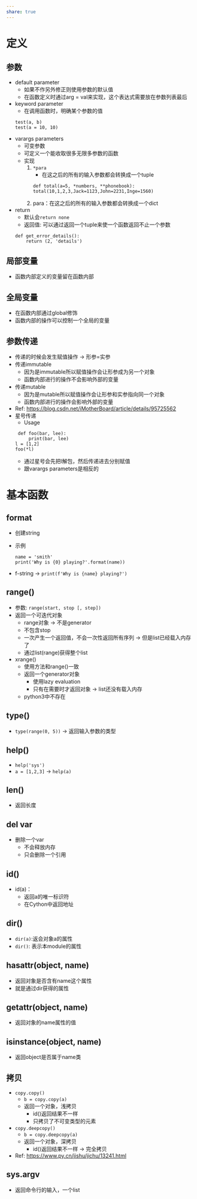 ```yaml
---
share: true
---
```

# 定义
## 参数
- default parameter
	- 如果不作另外修正则使用参数的默认值
	- 在函数定义时通过arg = val来实现，这个表达式需要放在参数列表最后
- keyword parameter
	- 在调用函数时，明确某个参数的值
	```
	test(a, b) 
	test(a = 10, 10)
	```
- varargs parameters
	- 可变参数
	- 可定义一个能收取很多无限多参数的函数
	- 实现
		1. `*para`
			- 在这之后的所有的输入参数都会转换成一个tuple
			```
			def total(a=5, *numbers, **phonebook):
			total(10,1,2,3,Jack=1123,John=2231,Inge=1560)
			```			
		2. para：在这之后的所有的输入参数都会转换成一个dict
- return
	- 默认会`return none`
	- 返回值: 可以通过返回一个tuple来使一个函数返回不止一个参数 
	```
	def get_error_details(): 
		return (2, 'details')
	```
	
## 局部变量
- 函数内部定义的变量留在函数内部

## 全局变量
- 在函数内部通过global修饰
- 函数内部的操作可以控制一个全局的变量

## 参数传递
- 传递的时候会发生赋值操作 -> 形参=实参
- 传递immutable
	- 因为是immutable所以赋值操作会让形参成为另一个对象
	- 函数内部进行的操作不会影响外部的变量
- 传递mutable
	- 因为是mutable所以赋值操作会让形参和实参指向同一个对象
	- 函数内部进行的操作会影响外部的变量
- Ref: https://blog.csdn.net/iMotherBoard/article/details/95725562
- 星号传递
	- Usage
	```
	 def foo(bar, lee):
		 print(bar, lee)
	l = [1,2]
	foo(*l)
	```
	- 通过星号会先把l解包，然后传递进去分别赋值
	- 跟varargs parameters是相反的

# 基本函数
## format
- 创建string
- 示例
	```
	name = 'smith'
	print('Why is {0} playing?'.format(name))
	```
	
- f-string -> `print(f'Why is {name} playing?')`

## range()
- 参数: `range(start, stop [, step])`
- 返回一个可迭代对象
	- range对象 -> 不是generator
	- 不包含stop
	- 一次产生一个返回值，不会一次性返回所有序列 -> 但是list已经载入内存了
	- 通过list(range)获得整个list
- xrange()
	- 使用方法和range()一致
	- 返回一个generator对象
		- 使用lazy evaluation
		- 只有在需要时才返回对象 -> list还没有载入内存
	- python3中不存在

## type()
- `type(range(0, 5))` -> 返回输入参数的类型

## help()
- `help('sys')`
- `a = [1,2,3]` -> `help(a)`
	
## len()
- 返回长度

## del var
- 删除一个var
	- 不会释放内存
	- 只会删除一个引用

## id()
- id(a)：
	- 返回a的唯一标识符
	- 在Cython中返回地址

## dir()
- `dir(a)`:返会对象a的属性
- `dir()`: 表示本module的属性

## hasattr(object, name)
- 返回对象是否含有name这个属性
- 就是通过dir获得的属性

## getattr(object, name)
- 返回对象的name属性的值

## isinstance(object, name)
- 返回object是否属于name类

## 拷贝
- `copy.copy()`
	- `b = copy.copy(a)`
	- 返回一个对象，浅拷贝
		- id()返回结果不一样
		- 只拷贝了不可变类型的元素
- `copy.deepcopy()`
	- `b = copy.deepcopy(a)`
	- 返回一个对象，深拷贝
		- id()返回结果不一样 -> 完全拷贝
- Ref: https://www.py.cn/jishu/jichu/13241.html

## sys.argv
- 返回命令行的输入，一个list